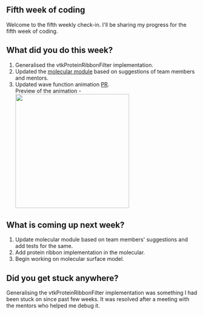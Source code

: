 <h2>Fifth week of coding </h2>
<p>Welcome to the fifth weekly check-in. I'll be sharing my progress for the fifth week of coding.</p>
<h2> What did you do this week? </h2>
<p>
<ol><li>Generalised the vtkProteinRibbonFilter implementation.</li>
  <li>Updated the <a href="https://github.com/fury-gl/fury/pull/452">molecular module</a> based on suggestions of team members and mentors.</li>
  <li>Updated wave function animation <a href="https://github.com/fury-gl/fury/pull/362">PR</a>.<br>
    Preview of the animation - 
    <br>
    <img src="https://user-images.githubusercontent.com/65067354/125155195-d4105800-e17b-11eb-9e6d-2b66ba7a8f6e.gif" width="300" height="300"></li>
</ol>
  </p>
<h2>What is coming up next week?</h2>
<p>
<ol><li>Update molecular module based on team members' suggestions and add tests for the same.</li>
  <li>Add protein ribbon implementation in the molecular.</li>
  <li>Begin working on molecular surface model.</li>
</ol>
</p>
<h2>Did you get stuck anywhere?</h2>
<p>Generalising the vtkProteinRibbonFilter implementation was something I had been stuck on since past few weeks. 
  It was resolved after a meeting with the mentors who helped me debug it.</p>
